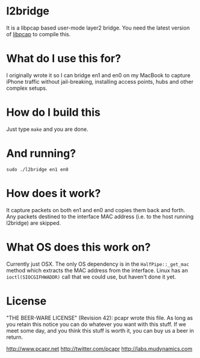 # l2bridge
It is a libpcap based user-mode layer2 bridge. You need the latest version of
[libpcap](http://www.tcpdump.org/#latest-release) to compile this.

# What do I use this for?
I originally wrote it so I can bridge en1 and en0 on my MacBook to capture
iPhone traffic without jail-breaking, installing access points, hubs and other
complex setups.

# How do I build this
Just type `make` and you are done.

# And running?
	sudo ./l2bridge en1 en0

# How does it work?
It capture packets on both en1 and en0 and copies them back and forth. Any
packets destined to the interface MAC address (i.e. to the host running
l2bridge) are skipped.

# What OS does this work on?
Currently just OSX. The only OS dependency is in the `HalfPipe::_get_mac`
method which extracts the MAC address from the interface. Linux has an
`ioctl(SIOCGIFHWADDR)` call that we could use, but haven't done it yet.

# License
"THE BEER-WARE LICENSE" (Revision 42):
pcapr wrote this file. As long as you retain this notice you can do whatever
you want with this stuff. If we meet some day, and you think this stuff is 
worth it, you can buy us a beer in return. 

http://www.pcapr.net
http://twitter.com/pcapr
http://labs.mudynamics.com
